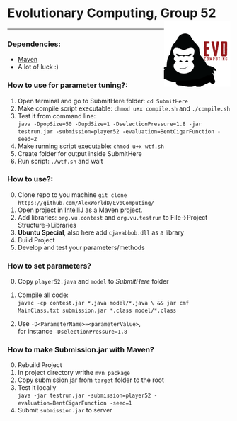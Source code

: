 # Evolutionary Computing, Group 52 <img align="right" width="150" height="150" src="logo.png"> 
<hr>

### Dependencies:
  - [Maven](https://maven.apache.org/)
  - A lot of luck :)
### How to use for parameter tuning?:
1. Open terminal and go to SubmitHere folder: `cd SubmitHere`
2. Make compile script executable: `chmod u+x compile.sh` and `./compile.sh`
3. Test it from command line: \
`java -DpopSize=50 -DupdSize=1 -DselectionPressure=1.8 -jar testrun.jar -submission=player52 -evaluation=BentCigarFunction -seed=2`
4. Make running script executable: `chmod u+x wtf.sh`
5. Create folder for output inside SubmitHere
6. Run script: `./wtf.sh` and wait
### How to use?:
  00. Clone repo to you machine
  `git clone https://github.com/AlexWorldD/EvoComputing/`
  0. Open project in [IntelliJ](https://www.jetbrains.com/idea/) as a Maven project.
  1. Add libraries: `org.vu.contest` and `org.vu.testrun` to File->Project Structure->Libraries
  2. **Ubuntu Special**, also here add `cjavabbob.dll` as a library
  3. Build Project
  4. Develop and test your parameters/methods
  
### How to set parameters?
0. Copy `player52.java` and `model` to *SubmitHere* folder
1. Compile all code: \
`javac -cp contest.jar *.java model/*.java \
 && jar cmf MainClass.txt submission.jar *.class model/*.class`
 
2. Use `-D<ParameterName>=<parameterValue>`, \
for instance `-DselectionPressure=1.8`
### How to make Submission.jar with Maven?
  0. Rebuild Project
  1. In project directory writhe `mvn package`
  2. Copy submission.jar from `target` folder to the root
  3. Test it locally \
  `java -jar testrun.jar -submission=player52 -evaluation=BentCigarFunction -seed=1`
  4. Submit `submission.jar` to server
  
